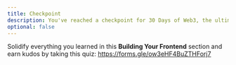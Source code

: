 ```yaml
---
title: Checkpoint
description: You've reached a checkpoint for 30 Days of Web3, the ultimate online curriculum on full-stsack blockchain development.
optional: false
---
```


Solidify everything you learned in this **Building Your Frontend** section and earn kudos by taking this quiz: https://forms.gle/ow3eHF4BuZTHForj7
